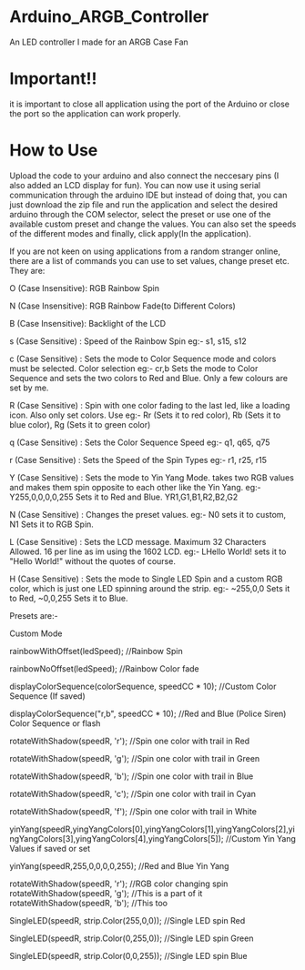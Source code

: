 # Arduino_ARGB_Controller
An LED controller I made for an ARGB Case Fan

# Important!!
it is important to close all application using the port of the Arduino or close the port so the application can work properly.

# How to Use
Upload the code to your arduino and also connect the neccesary pins (I also added an LCD display for fun).
You can now use it using serial communication through the arduino IDE but instead of doing that, you can just download the zip file and run the application and select the desired arduino through the COM selector, select the preset or use one of the available custom preset and change the values. You can also set the speeds of the different modes and finally, click apply(In the application).

If you are not keen on using applications from a random stranger online, there are a list of commands you can use to set values, change preset etc.
They are:

O (Case Insensitive): RGB Rainbow Spin

N (Case Insensitive): RGB Rainbow Fade(to Different Colors)

B (Case Insensitive): Backlight of the LCD

s (Case Sensitive)  : Speed of the Rainbow Spin eg:- s1, s15, s12

c (Case Sensitive)  : Sets the mode to Color Sequence mode and colors must be selected. Color selection eg:- cr,b Sets the mode to Color Sequence and sets the two colors to Red and Blue. Only a few colours are set by me.

R (Case Sensitive)  : Spin with one color fading to the last led, like a loading icon. Also only set colors. Use eg:- Rr (Sets it to red color), Rb (Sets it to blue color), Rg (Sets it to green color)

q (Case Sensitive)  : Sets the Color Sequence Speed eg:- q1, q65, q75

r (Case Sensitive)  : Sets the Speed of the Spin Types eg:- r1, r25, r15

Y (Case Sensitive)  : Sets the mode to Yin Yang Mode. takes two RGB values and makes them spin opposite to each other like the Yin Yang. eg:- Y255,0,0,0,0,255 Sets it to Red and Blue. YR1,G1,B1,R2,B2,G2

N (Case Sensitive)  : Changes the preset values. eg:- N0 sets it to custom, N1 Sets it to RGB Spin.

L (Case Sensitive)  : Sets the LCD message. Maximum 32 Characters Allowed. 16 per line as im using the 1602 LCD. eg:- LHello World! sets it to "Hello World!" without the quotes of course.

H (Case Sensitive)  : Sets the mode to Single LED Spin and a custom RGB color, which is just one LED spinning around the strip. eg:- ~255,0,0 Sets it to Red, ~0,0,255 Sets it to Blue.

Presets are:-

Custom Mode

rainbowWithOffset(ledSpeed); //Rainbow Spin

rainbowNoOffset(ledSpeed); //Rainbow Color fade

displayColorSequence(colorSequence, speedCC * 10); //Custom Color Sequence (If saved)

displayColorSequence("r,b", speedCC * 10); //Red and Blue (Police Siren) Color Sequence or flash

rotateWithShadow(speedR, 'r'); //Spin one color with trail in Red

rotateWithShadow(speedR, 'g'); //Spin one color with trail in Green

rotateWithShadow(speedR, 'b'); //Spin one color with trail in Blue
 
rotateWithShadow(speedR, 'c'); //Spin one color with trail in Cyan

rotateWithShadow(speedR, 'f'); //Spin one color with trail in White

yinYang(speedR,yingYangColors[0],yingYangColors[1],yingYangColors[2],yingYangColors[3],yingYangColors[4],yingYangColors[5]); //Custom Yin Yang Values if saved or set

yinYang(speedR,255,0,0,0,0,255); //Red and Blue Yin Yang

rotateWithShadow(speedR, 'r'); //RGB color changing spin
rotateWithShadow(speedR, 'g'); //This is a part of it
rotateWithShadow(speedR, 'b'); //This too

SingleLED(speedR, strip.Color(255,0,0)); //Single LED spin Red

SingleLED(speedR, strip.Color(0,255,0)); //Single LED spin Green

SingleLED(speedR, strip.Color(0,0,255)); //Single LED spin Blue
